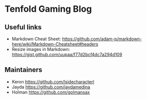 # Tenfold Gaming Blog

## Useful links
* Markdown Cheat Sheet: https://github.com/adam-p/markdown-here/wiki/Markdown-Cheatsheet#headers
* Resize images in Markdown: https://gist.github.com/uupaa/f77d2bcf4dc7a294d109

## Maintainers
* Keron https://github.com/lsidecharacterl
* Jayda https://github.com/jaydamedina
* Holman https://github.com/golmansax
